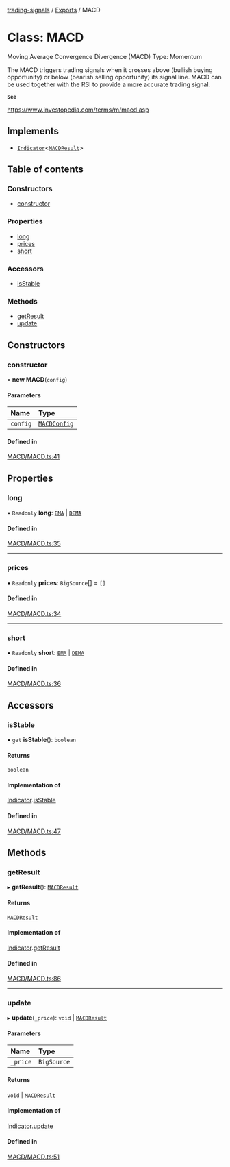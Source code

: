 [trading-signals](../README.md) / [Exports](../modules.md) / MACD

# Class: MACD

Moving Average Convergence Divergence (MACD) Type: Momentum

The MACD triggers trading signals when it crosses above (bullish buying opportunity) or below (bearish selling opportunity) its signal line. MACD can be used together with the RSI to provide a more accurate trading signal.

**`See`**

https://www.investopedia.com/terms/m/macd.asp

## Implements

- [`Indicator`](../interfaces/Indicator.md)<[`MACDResult`](../modules.md#macdresult)\>

## Table of contents

### Constructors

- [constructor](MACD.md#constructor)

### Properties

- [long](MACD.md#long)
- [prices](MACD.md#prices)
- [short](MACD.md#short)

### Accessors

- [isStable](MACD.md#isstable)

### Methods

- [getResult](MACD.md#getresult)
- [update](MACD.md#update)

## Constructors

### constructor

• **new MACD**(`config`)

#### Parameters

| Name     | Type                                     |
| :------- | :--------------------------------------- |
| `config` | [`MACDConfig`](../modules.md#macdconfig) |

#### Defined in

[MACD/MACD.ts:41](https://github.com/bennycode/trading-signals/blob/53d8192/src/MACD/MACD.ts#L41)

## Properties

### long

• `Readonly` **long**: [`EMA`](EMA.md) \| [`DEMA`](DEMA.md)

#### Defined in

[MACD/MACD.ts:35](https://github.com/bennycode/trading-signals/blob/53d8192/src/MACD/MACD.ts#L35)

---

### prices

• `Readonly` **prices**: `BigSource`[] = `[]`

#### Defined in

[MACD/MACD.ts:34](https://github.com/bennycode/trading-signals/blob/53d8192/src/MACD/MACD.ts#L34)

---

### short

• `Readonly` **short**: [`EMA`](EMA.md) \| [`DEMA`](DEMA.md)

#### Defined in

[MACD/MACD.ts:36](https://github.com/bennycode/trading-signals/blob/53d8192/src/MACD/MACD.ts#L36)

## Accessors

### isStable

• `get` **isStable**(): `boolean`

#### Returns

`boolean`

#### Implementation of

[Indicator](../interfaces/Indicator.md).[isStable](../interfaces/Indicator.md#isstable)

#### Defined in

[MACD/MACD.ts:47](https://github.com/bennycode/trading-signals/blob/53d8192/src/MACD/MACD.ts#L47)

## Methods

### getResult

▸ **getResult**(): [`MACDResult`](../modules.md#macdresult)

#### Returns

[`MACDResult`](../modules.md#macdresult)

#### Implementation of

[Indicator](../interfaces/Indicator.md).[getResult](../interfaces/Indicator.md#getresult)

#### Defined in

[MACD/MACD.ts:86](https://github.com/bennycode/trading-signals/blob/53d8192/src/MACD/MACD.ts#L86)

---

### update

▸ **update**(`_price`): `void` \| [`MACDResult`](../modules.md#macdresult)

#### Parameters

| Name     | Type        |
| :------- | :---------- |
| `_price` | `BigSource` |

#### Returns

`void` \| [`MACDResult`](../modules.md#macdresult)

#### Implementation of

[Indicator](../interfaces/Indicator.md).[update](../interfaces/Indicator.md#update)

#### Defined in

[MACD/MACD.ts:51](https://github.com/bennycode/trading-signals/blob/53d8192/src/MACD/MACD.ts#L51)
